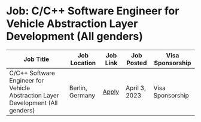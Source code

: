 # Job: C/C++ Software Engineer for Vehicle Abstraction Layer Development (All genders)

| Job Title | Job Location | Job Link | Job Posted | Visa Sponsorship |
| --- | --- | --- | --- | --- |
| C/C++ Software Engineer for Vehicle Abstraction Layer Development (All genders) | Berlin, Germany | [Apply](https://mbition.io/jobs/?job=1000281) | April 3, 2023 | Visa Sponsorship |
